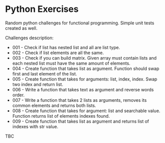 # Python Exercises
Random python challenges for functional programming. 
Simple unit tests created as well.

Challenges description:
- 001 - Check if list has nested list and all are list type.
- 002 - Check if list elements are all the same.
- 003 - Check if you can build matrix. Given array must contain lists and each nested list must have the same amount
of elements.
- 004 - Create function that takes list as argument. Function should swap first and last element of the list.
- 005 - Create function that takes for arguments: list, index, index. Swap two index and return list.
- 006 - Write a function that takes text as argument and reverse words order.
- 007 - Write a function that takes 2 lists as arguments, removes its common elements and returns both lists.
- 008 - Create function that takes for argument: list and searchable value. Function returns list of elements indexes found.
- 009 - Create function that takes list as argument and returns list of indexes with str value.

TBC
